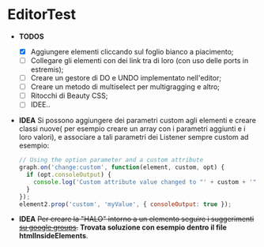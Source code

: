 # EditorTest

- **TODOS** 
	
	- [x] Aggiungere elementi cliccando sul foglio bianco a piacimento;
	- [ ] Collegare gli elementi con dei link tra di loro (con uso delle ports in estremis);
	- [ ] Creare un gestore di DO e UNDO implementato nell'editor;
	- [ ] Creare un metodo di multiselect per multigragging e altro;
	- [ ] Ritocchi di Beauty CSS;
	- [ ] IDEE..

- **IDEA** Si possono aggiungere dei parametri custom agli elementi e creare classi nuove( per esempio creare un array con i parametri aggiunti e i loro valori), e associare a tali parametri dei Listener sempre custom ad esempio:

  ```javascript
  // Using the option parameter and a custom attribute
  graph.on('change:custom', function(element, custom, opt) {
    if (opt.consoleOutput) {
      console.log('Custom attribute value changed to "' + custom + '"');
    }
  });
  element2.prop('custom', 'myValue', { consoleOutput: true });
  ```

- **IDEA** ~~Per creare la "HALO" intorno a un elemento seguire i suggerimenti [su google groups](https://groups.google.com/forum/#!topic/jointjs/v1Ntouy5pXU).~~ **Trovata soluzione con esempio dentro il file htmlInsideElements**.

	
	

